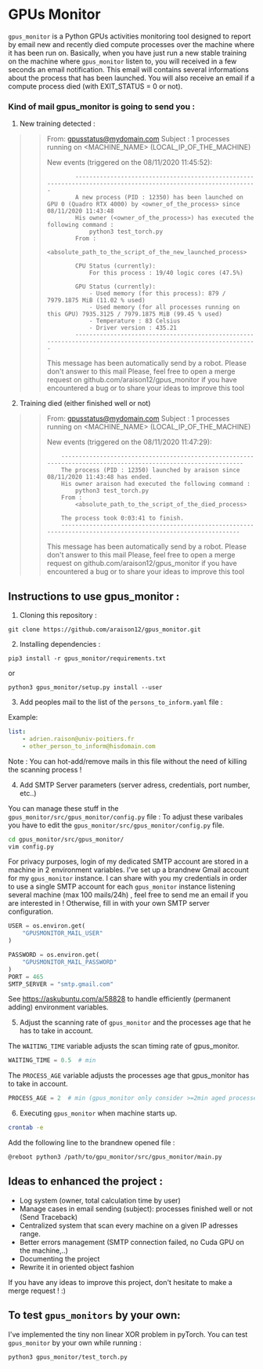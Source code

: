 # GPUs Monitor



`gpus_monitor` is a Python GPUs activities monitoring tool designed to report by email new and recently died compute processes over the machine where it has been run on.
Basically, when you have just run a new stable training on the machine where
`gpus_monitor` listen to, you will received in a few seconds an email
notification. This email will contains several informations about the process
that has been launched.
You will also receive an email if a compute process died (with EXIT_STATUS = 0 or not).


### Kind of mail gpus_monitor is going to send you :

1. New training detected :

>> From: <gpusstatus@mydomain.com>
>> Subject : 1 processes running on <MACHINE_NAME> (LOCAL_IP_OF_THE_MACHINE)
>> 
>> New events (triggered on the 08/11/2020 11:45:52):
>> 
>>             ---------------------------------------------------------------------------------------------------------------
>>             A new process (PID : 12350) has been launched on GPU 0 (Quadro RTX 4000) by <owner_of_the_process> since 08/11/2020 11:43:48
>>             His owner (<owner_of_the_process>) has executed the following command :
>>                 python3 test_torch.py
>>             From :
>>                 <absolute_path_to_the_script_of_the_new_launched_process>
>>             
>>             CPU Status (currently):
>>                 For this process : 19/40 logic cores (47.5%)
>>             
>>             GPU Status (currently):
>>                 - Used memory (for this process): 879 / 7979.1875 MiB (11.02 % used)
>>                 - Used memory (for all processes running on this GPU) 7935.3125 / 7979.1875 MiB (99.45 % used)
>>                 - Temperature : 83 Celsius
>>                 - Driver version : 435.21
>>             ---------------------------------------------------------------------------------------------------------------
>>             
>>             
>>         
>> This message has been automatically send by a robot. Please don't answer to this mail
>> Please, feel free to open a merge request on github.com/araison12/gpus_monitor if you have encountered a bug or to share your ideas to improve this tool


2. Training died (either finished well or not)
>> From: <gpusstatus@mydomain.com>
>> Subject : 1 processes running on <MACHINE_NAME> (LOCAL_IP_OF_THE_MACHINE)
>> 
>> New events (triggered on the 08/11/2020 11:47:29):
>> 
>>         ---------------------------------------------------------------------------------------------------------------
>>         The process (PID : 12350) launched by araison since 08/11/2020 11:43:48 has ended.
>>         His owner araison had executed the following command :
>>             python3 test_torch.py
>>         From :
>>             <absolute_path_to_the_script_of_the_died_process>
>>         
>>         The process took 0:03:41 to finish.
>>         --------------------------------------------------------------------------------------------------------------
>>     
>> This message has been automatically send by a robot. Please don't answer to this mail
>> Please, feel free to open a merge request on github.com/araison12/gpus_monitor if you have encountered a bug or to share your ideas to improve this tool      


## Instructions to use gpus_monitor :


1. Cloning this repository :

`git clone https://github.com/araison12/gpus_monitor.git`

2. Installing dependencies :

`pip3 install -r gpus_monitor/requirements.txt`

or

`python3 gpus_monitor/setup.py install --user`

3. Add peoples mail to the list of the `persons_to_inform.yaml` file :

Example:

```yaml
list:  
	- adrien.raison@univ-poitiers.fr
	- other_person_to_inform@hisdomain.com
```
	
	

Note : You can hot-add/remove mails in this file without the need of killing the scanning process !

4. Add SMTP Server parameters (server adress, credentials, port number, etc..)

You can manage these stuff in the `gpus_monitor/src/gpus_monitor/config.py` file :
To adjust these varibales you have to edit the `gpus_monitor/src/gpus_monitor/config.py` file.

```bash
cd gpus_monitor/src/gpus_monitor/
vim config.py
```


For privacy purposes, login of my dedicated SMTP account are stored in a machine in 2 environment variables. I've set up a brandnew Gmail account for my `gpus_monitor` instance. I can share with you my credentials in order to use a single SMTP account for each `gpus_monitor` instance listening several machine (max 100 mails/24h) , feel free to send me an email if you are interested in !
Otherwise, fill in with your own SMTP server configuration.


```python
USER = os.environ.get(
    "GPUSMONITOR_MAIL_USER"
)  

PASSWORD = os.environ.get(
    "GPUSMONITOR_MAIL_PASSWORD"
) 
PORT = 465
SMTP_SERVER = "smtp.gmail.com"
```

See https://askubuntu.com/a/58828 to handle efficiently (permanent adding) environment variables.

5. Adjust the scanning rate of `gpus_monitor` and the processes age that he has to take in account.


The `WAITING_TIME` variable adjusts the scan timing rate of gpus_monitor.

```python
WAITING_TIME = 0.5  # min
```

The `PROCESS_AGE`  variable adjusts the processes age that gpus_monitor has to take in account.

```python
PROCESS_AGE = 2  # min (gpus_monitor only consider >=2min aged processes)
```

6. Executing `gpus_monitor` when machine starts up.

```bash
crontab -e
```
Add the following line to the brandnew opened file :

```bash
@reboot python3 /path/to/gpu_monitor/src/gpus_monitor/main.py
```

## Ideas to enhanced the project :

- Log system (owner, total calculation time by user)
- Manage cases in email sending (subject): processes finished well or not (Send Traceback)
- Centralized system that scan every machine on a given IP adresses range.
- Better errors management (SMTP connection failed, no Cuda GPU on the machine,..)
- Documenting the project
- Rewrite it in oriented object fashion 


If you have any ideas to improve this project, don't hesitate to make a merge request ! :)



## To test `gpus_monitors` by your own:

I've implemented the tiny non linear XOR problem in pyTorch.
You can test `gpus_monitor` by your own while running :
```bash
python3 gpus_monitor/test_torch.py
```
